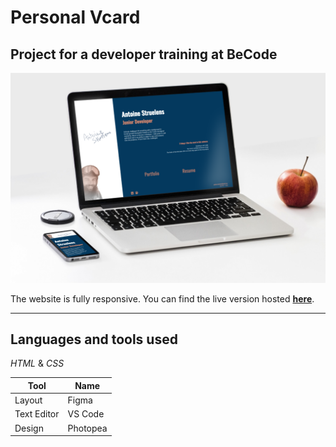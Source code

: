 # Personal Vcard

## Project for a developer training at BeCode

![V-card Mockup](/v-card-demo.png)

The website is fully responsive.
You can find the live version hosted **[here](https://astrls.github.io/v-card/)**.

***

## Languages and tools used

*HTML* & *CSS*

| Tool      | Name |
| ----------- | ----------- |
| Layout      | Figma       |
| Text Editor   | VS Code   |
| Design  | Photopea  |



